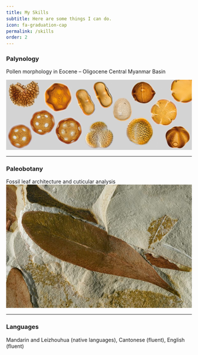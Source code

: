 ```yaml
---
title: My Skills
subtitle: Here are some things I can do.
icon: fa-graduation-cap
permalink: /skills
order: 2
---
```


### Palynology

Pollen morphology in Eocene – Oligocene Central Myanmar Basin

<img src="assets/images/pollen.jpg">

-----------------

### Paleobotany

Fossil leaf architecture and cuticular analysis
<img src="assets/images/leaves.jpg">

-----------------

### Languages

Mandarin and Leizhouhua (native languages), Cantonese (fluent), English (fluent)
